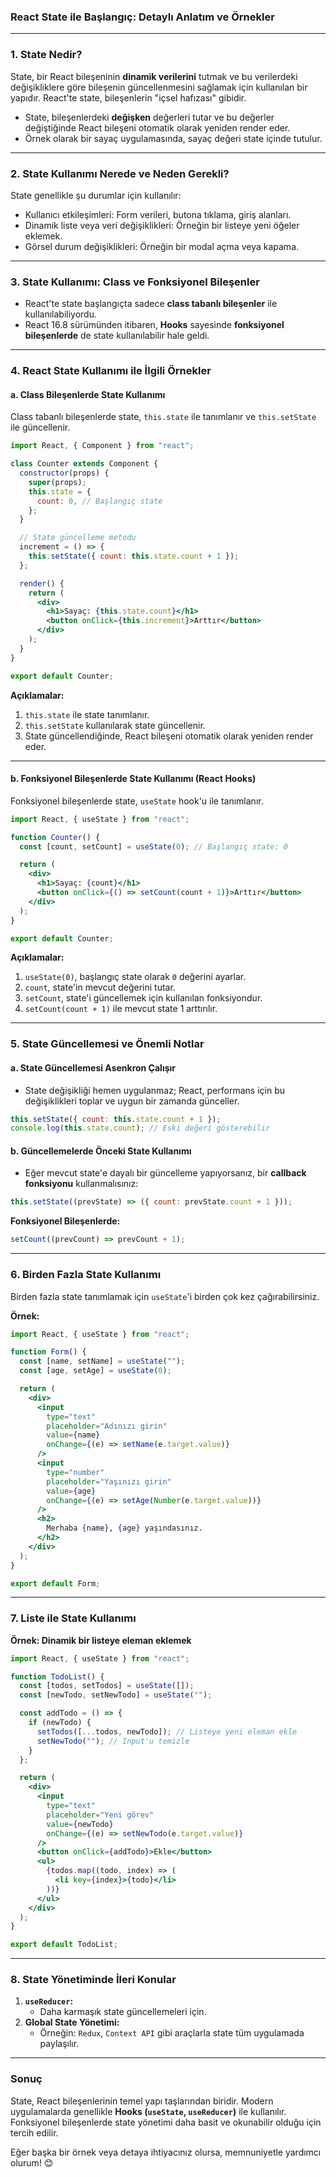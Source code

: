### **React State ile Başlangıç: Detaylı Anlatım ve Örnekler**

---

### **1. State Nedir?**
State, bir React bileşeninin **dinamik verilerini** tutmak ve bu verilerdeki değişikliklere göre bileşenin güncellenmesini sağlamak için kullanılan bir yapıdır. React'te state, bileşenlerin "içsel hafızası" gibidir. 

- State, bileşenlerdeki **değişken** değerleri tutar ve bu değerler değiştiğinde React bileşeni otomatik olarak yeniden render eder.
- Örnek olarak bir sayaç uygulamasında, sayaç değeri state içinde tutulur.

---

### **2. State Kullanımı Nerede ve Neden Gerekli?**
State genellikle şu durumlar için kullanılır:
- Kullanıcı etkileşimleri: Form verileri, butona tıklama, giriş alanları.
- Dinamik liste veya veri değişiklikleri: Örneğin bir listeye yeni öğeler eklemek.
- Görsel durum değişiklikleri: Örneğin bir modal açma veya kapama.

---

### **3. State Kullanımı: Class ve Fonksiyonel Bileşenler**
- React'te state başlangıçta sadece **class tabanlı bileşenler** ile kullanılabiliyordu.
- React 16.8 sürümünden itibaren, **Hooks** sayesinde **fonksiyonel bileşenlerde** de state kullanılabilir hale geldi.

---

### **4. React State Kullanımı ile İlgili Örnekler**

#### **a. Class Bileşenlerde State Kullanımı**
Class tabanlı bileşenlerde state, `this.state` ile tanımlanır ve `this.setState` ile güncellenir.

```jsx
import React, { Component } from "react";

class Counter extends Component {
  constructor(props) {
    super(props);
    this.state = {
      count: 0, // Başlangıç state
    };
  }

  // State güncelleme metodu
  increment = () => {
    this.setState({ count: this.state.count + 1 });
  };

  render() {
    return (
      <div>
        <h1>Sayaç: {this.state.count}</h1>
        <button onClick={this.increment}>Arttır</button>
      </div>
    );
  }
}

export default Counter;
```

**Açıklamalar:**
1. `this.state` ile state tanımlanır.
2. `this.setState` kullanılarak state güncellenir.
3. State güncellendiğinde, React bileşeni otomatik olarak yeniden render eder.

---

#### **b. Fonksiyonel Bileşenlerde State Kullanımı (React Hooks)**
Fonksiyonel bileşenlerde state, `useState` hook'u ile tanımlanır.

```jsx
import React, { useState } from "react";

function Counter() {
  const [count, setCount] = useState(0); // Başlangıç state: 0

  return (
    <div>
      <h1>Sayaç: {count}</h1>
      <button onClick={() => setCount(count + 1)}>Arttır</button>
    </div>
  );
}

export default Counter;
```

**Açıklamalar:**
1. `useState(0)`, başlangıç state olarak `0` değerini ayarlar.
2. `count`, state'in mevcut değerini tutar.
3. `setCount`, state'i güncellemek için kullanılan fonksiyondur.
4. `setCount(count + 1)` ile mevcut state 1 arttırılır.

---

### **5. State Güncellemesi ve Önemli Notlar**
#### **a. State Güncellemesi Asenkron Çalışır**
- State değişikliği hemen uygulanmaz; React, performans için bu değişiklikleri toplar ve uygun bir zamanda günceller.
```jsx
this.setState({ count: this.state.count + 1 });
console.log(this.state.count); // Eski değeri gösterebilir
```

#### **b. Güncellemelerde Önceki State Kullanımı**
- Eğer mevcut state'e dayalı bir güncelleme yapıyorsanız, bir **callback fonksiyonu** kullanmalısınız:
```jsx
this.setState((prevState) => ({ count: prevState.count + 1 }));
```
**Fonksiyonel Bileşenlerde:**
```jsx
setCount((prevCount) => prevCount + 1);
```

---

### **6. Birden Fazla State Kullanımı**
Birden fazla state tanımlamak için `useState`'i birden çok kez çağırabilirsiniz.

**Örnek:**
```jsx
import React, { useState } from "react";

function Form() {
  const [name, setName] = useState("");
  const [age, setAge] = useState(0);

  return (
    <div>
      <input
        type="text"
        placeholder="Adınızı girin"
        value={name}
        onChange={(e) => setName(e.target.value)}
      />
      <input
        type="number"
        placeholder="Yaşınızı girin"
        value={age}
        onChange={(e) => setAge(Number(e.target.value))}
      />
      <h2>
        Merhaba {name}, {age} yaşındasınız.
      </h2>
    </div>
  );
}

export default Form;
```

---

### **7. Liste ile State Kullanımı**
**Örnek: Dinamik bir listeye eleman eklemek**

```jsx
import React, { useState } from "react";

function TodoList() {
  const [todos, setTodos] = useState([]);
  const [newTodo, setNewTodo] = useState("");

  const addTodo = () => {
    if (newTodo) {
      setTodos([...todos, newTodo]); // Listeye yeni eleman ekle
      setNewTodo(""); // Input'u temizle
    }
  };

  return (
    <div>
      <input
        type="text"
        placeholder="Yeni görev"
        value={newTodo}
        onChange={(e) => setNewTodo(e.target.value)}
      />
      <button onClick={addTodo}>Ekle</button>
      <ul>
        {todos.map((todo, index) => (
          <li key={index}>{todo}</li>
        ))}
      </ul>
    </div>
  );
}

export default TodoList;
```

---

### **8. State Yönetiminde İleri Konular**
1. **`useReducer`:**
   - Daha karmaşık state güncellemeleri için.
2. **Global State Yönetimi:**
   - Örneğin: `Redux`, `Context API` gibi araçlarla state tüm uygulamada paylaşılır.

---

### **Sonuç**
State, React bileşenlerinin temel yapı taşlarından biridir. Modern uygulamalarda genellikle **Hooks (`useState`, `useReducer`)** ile kullanılır. Fonksiyonel bileşenlerde state yönetimi daha basit ve okunabilir olduğu için tercih edilir.

Eğer başka bir örnek veya detaya ihtiyacınız olursa, memnuniyetle yardımcı olurum! 😊